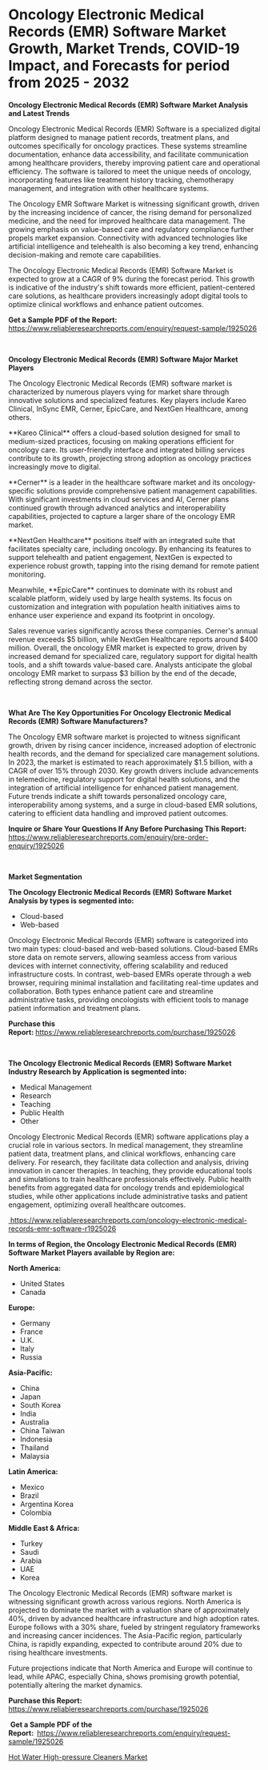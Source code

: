 <p><h1>Oncology Electronic Medical Records (EMR) Software Market Growth, Market Trends, COVID-19 Impact, and Forecasts for period from 2025 - 2032</h1></p><p><strong>Oncology Electronic Medical Records (EMR) Software Market Analysis and Latest Trends</strong></p>
<p><p>Oncology Electronic Medical Records (EMR) Software is a specialized digital platform designed to manage patient records, treatment plans, and outcomes specifically for oncology practices. These systems streamline documentation, enhance data accessibility, and facilitate communication among healthcare providers, thereby improving patient care and operational efficiency. The software is tailored to meet the unique needs of oncology, incorporating features like treatment history tracking, chemotherapy management, and integration with other healthcare systems.</p><p>The Oncology EMR Software Market is witnessing significant growth, driven by the increasing incidence of cancer, the rising demand for personalized medicine, and the need for improved healthcare data management. The growing emphasis on value-based care and regulatory compliance further propels market expansion. Connectivity with advanced technologies like artificial intelligence and telehealth is also becoming a key trend, enhancing decision-making and remote care capabilities.</p><p>The Oncology Electronic Medical Records (EMR) Software Market is expected to grow at a CAGR of 9% during the forecast period. This growth is indicative of the industry's shift towards more efficient, patient-centered care solutions, as healthcare providers increasingly adopt digital tools to optimize clinical workflows and enhance patient outcomes.</p></p>
<p><strong>Get a Sample PDF of the Report:&nbsp;</strong> <a href="https://www.reliableresearchreports.com/enquiry/request-sample/1925026?utm_campaign=2246&utm_medium=2&utm_source=Github&utm_content=ia&utm_term=28032025&utm_id=oncology-electronic-medical-records-emr-software">https://www.reliableresearchreports.com/enquiry/request-sample/1925026</a></p>
<p>&nbsp;</p>
<p><strong>Oncology Electronic Medical Records (EMR) Software Major Market Players</strong></p>
<p><p>The Oncology Electronic Medical Records (EMR) software market is characterized by numerous players vying for market share through innovative solutions and specialized features. Key players include Kareo Clinical, InSync EMR, Cerner, EpicCare, and NextGen Healthcare, among others.</p><p>**Kareo Clinical** offers a cloud-based solution designed for small to medium-sized practices, focusing on making operations efficient for oncology care. Its user-friendly interface and integrated billing services contribute to its growth, projecting strong adoption as oncology practices increasingly move to digital.</p><p>**Cerner** is a leader in the healthcare software market and its oncology-specific solutions provide comprehensive patient management capabilities. With significant investments in cloud services and AI, Cerner plans continued growth through advanced analytics and interoperability capabilities, projected to capture a larger share of the oncology EMR market.</p><p>**NextGen Healthcare** positions itself with an integrated suite that facilitates specialty care, including oncology. By enhancing its features to support telehealth and patient engagement, NextGen is expected to experience robust growth, tapping into the rising demand for remote patient monitoring.</p><p>Meanwhile, **EpicCare** continues to dominate with its robust and scalable platform, widely used by large health systems. Its focus on customization and integration with population health initiatives aims to enhance user experience and expand its footprint in oncology.</p><p>Sales revenue varies significantly across these companies. Cerner's annual revenue exceeds $5 billion, while NextGen Healthcare reports around $400 million. Overall, the oncology EMR market is expected to grow, driven by increased demand for specialized care, regulatory support for digital health tools, and a shift towards value-based care. Analysts anticipate the global oncology EMR market to surpass $3 billion by the end of the decade, reflecting strong demand across the sector.</p></p>
<p>&nbsp;</p>
<p><strong>What Are The Key Opportunities For Oncology Electronic Medical Records (EMR) Software Manufacturers?</strong></p>
<p><p>The Oncology EMR software market is projected to witness significant growth, driven by rising cancer incidence, increased adoption of electronic health records, and the demand for specialized care management solutions. In 2023, the market is estimated to reach approximately $1.5 billion, with a CAGR of over 15% through 2030. Key growth drivers include advancements in telemedicine, regulatory support for digital health solutions, and the integration of artificial intelligence for enhanced patient management. Future trends indicate a shift towards personalized oncology care, interoperability among systems, and a surge in cloud-based EMR solutions, catering to efficient data handling and improved patient outcomes.</p></p>
<p><strong>Inquire or Share Your Questions If Any Before Purchasing This Report:</strong> <a href="https://www.reliableresearchreports.com/enquiry/pre-order-enquiry/1925026?utm_campaign=2246&utm_medium=2&utm_source=Github&utm_content=ia&utm_term=28032025&utm_id=oncology-electronic-medical-records-emr-software">https://www.reliableresearchreports.com/enquiry/pre-order-enquiry/1925026</a></p>
<p>&nbsp;</p>
<p><strong>Market Segmentation</strong></p>
<p><strong>The Oncology Electronic Medical Records (EMR) Software Market Analysis by types is segmented into:</strong></p>
<p><ul><li>Cloud-based</li><li>Web-based</li></ul></p>
<p><p>Oncology Electronic Medical Records (EMR) software is categorized into two main types: cloud-based and web-based solutions. Cloud-based EMRs store data on remote servers, allowing seamless access from various devices with internet connectivity, offering scalability and reduced infrastructure costs. In contrast, web-based EMRs operate through a web browser, requiring minimal installation and facilitating real-time updates and collaboration. Both types enhance patient care and streamline administrative tasks, providing oncologists with efficient tools to manage patient information and treatment plans.</p></p>
<p><strong>Purchase this Report:&nbsp;</strong><a href="https://www.reliableresearchreports.com/purchase/1925026?utm_campaign=2246&utm_medium=2&utm_source=Github&utm_content=ia&utm_term=28032025&utm_id=oncology-electronic-medical-records-emr-software">https://www.reliableresearchreports.com/purchase/1925026</a></p>
<p>&nbsp;</p>
<p><strong>The Oncology Electronic Medical Records (EMR) Software Market Industry Research by Application is segmented into:</strong></p>
<p><ul><li>Medical Management</li><li>Research</li><li>Teaching</li><li>Public Health</li><li>Other</li></ul></p>
<p><p>Oncology Electronic Medical Records (EMR) software applications play a crucial role in various sectors. In medical management, they streamline patient data, treatment plans, and clinical workflows, enhancing care delivery. For research, they facilitate data collection and analysis, driving innovation in cancer therapies. In teaching, they provide educational tools and simulations to train healthcare professionals effectively. Public health benefits from aggregated data for oncology trends and epidemiological studies, while other applications include administrative tasks and patient engagement, optimizing overall healthcare outcomes.</p></p>
<p><a href="https://www.reliableresearchreports.com/oncology-electronic-medical-records-emr-software-r1925026?utm_campaign=2246&utm_medium=2&utm_source=Github&utm_content=ia&utm_term=28032025&utm_id=oncology-electronic-medical-records-emr-software">&nbsp;https://www.reliableresearchreports.com/oncology-electronic-medical-records-emr-software-r1925026</a></p>
<p><strong>In terms of Region, the Oncology Electronic Medical Records (EMR) Software Market Players available by Region are:</strong></p>
<p>
    <p> <strong> North America: </strong>
        <ul>
            <li>United States</li>
            <li>Canada</li>
        </ul>
        </p> 
    <p> <strong> Europe: </strong>
        <ul>
            <li>Germany</li>
            <li>France</li>
            <li>U.K.</li>
            <li>Italy</li>
            <li>Russia</li>
        </ul>
        </p> 
    <p> <strong> Asia-Pacific: </strong>
        <ul>
            <li>China</li>
            <li>Japan</li>
            <li>South Korea</li>
            <li>India</li>
            <li>Australia</li>
            <li>China Taiwan</li>
            <li>Indonesia</li>
            <li>Thailand</li>
            <li>Malaysia</li>
        </ul>
        </p> 
    <p> <strong> Latin America: </strong>
        <ul>
            <li>Mexico</li>
            <li>Brazil</li>
            <li>Argentina Korea</li>
            <li>Colombia</li>
        </ul>
        </p> 
    <p> <strong> Middle East & Africa: </strong>
        <ul>
            <li>Turkey</li>
            <li>Saudi</li>
            <li>Arabia</li>
            <li>UAE</li>
            <li>Korea</li>
        </ul>
    </p>
    </p>
<p><p>The Oncology Electronic Medical Records (EMR) software market is witnessing significant growth across various regions. North America is projected to dominate the market with a valuation share of approximately 40%, driven by advanced healthcare infrastructure and high adoption rates. Europe follows with a 30% share, fueled by stringent regulatory frameworks and increasing cancer incidences. The Asia-Pacific region, particularly China, is rapidly expanding, expected to contribute around 20% due to rising healthcare investments. </p><p>Future projections indicate that North America and Europe will continue to lead, while APAC, especially China, shows promising growth potential, potentially altering the market dynamics.</p></p>
<p><strong>Purchase this Report: </strong><a href="https://www.reliableresearchreports.com/purchase/1925026?utm_campaign=2246&utm_medium=2&utm_source=Github&utm_content=ia&utm_term=28032025&utm_id=oncology-electronic-medical-records-emr-software">https://www.reliableresearchreports.com/purchase/1925026</a></p>
<p>&nbsp;<strong>Get a Sample PDF of the Report:&nbsp;&nbsp;</strong><a href="https://www.reliableresearchreports.com/enquiry/request-sample/1925026?utm_campaign=2246&utm_medium=2&utm_source=Github&utm_content=ia&utm_term=28032025&utm_id=oncology-electronic-medical-records-emr-software">https://www.reliableresearchreports.com/enquiry/request-sample/1925026</a></p>
<p><strong></strong></p>
<p><p><a href="https://github.com/MonroeBullock54/Market-Research-Report-List-2/blob/main/hot-water-high-pressure-cleaners-market.md?utm_campaign=2246&utm_medium=2&utm_source=Github&utm_content=ia&utm_term=28032025&utm_id=oncology-electronic-medical-records-emr-software">Hot Water High-pressure Cleaners Market</a></p></p>